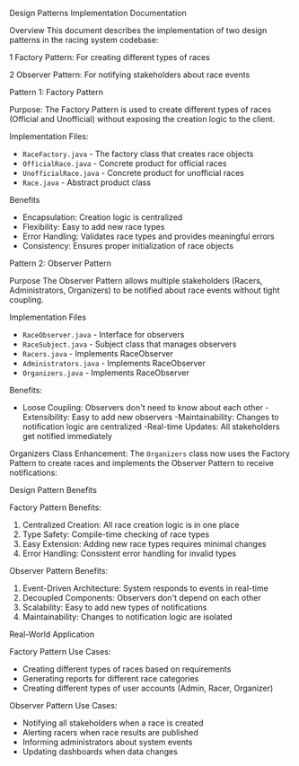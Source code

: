 Design Patterns Implementation Documentation

Overview
This document describes the implementation of two design patterns in the racing system codebase:

1 Factory Pattern: For creating different types of races

2 Observer Pattern: For notifying stakeholders about race events

Pattern 1: Factory Pattern

Purpose:
The Factory Pattern is used to create different types of races (Official and Unofficial) without exposing the creation logic to the client.

Implementation Files:
- `RaceFactory.java` - The factory class that creates race objects
- `OfficialRace.java` - Concrete product for official races
- `UnofficialRace.java` - Concrete product for unofficial races
- `Race.java` - Abstract product class


Benefits
- Encapsulation: Creation logic is centralized
- Flexibility: Easy to add new race types
- Error Handling: Validates race types and provides meaningful errors
- Consistency: Ensures proper initialization of race objects


Pattern 2: Observer Pattern

Purpose
The Observer Pattern allows multiple stakeholders (Racers, Administrators, Organizers) to be notified about race events without tight coupling.

Implementation Files
- `RaceObserver.java` - Interface for observers
- `RaceSubject.java` - Subject class that manages observers
- `Racers.java` - Implements RaceObserver
- `Administrators.java` - Implements RaceObserver
- `Organizers.java` - Implements RaceObserver



Benefits:
- Loose Coupling: Observers don't need to know about each other
-Extensibility: Easy to add new observers
-Maintainability: Changes to notification logic are centralized
-Real-time Updates: All stakeholders get notified immediately



Organizers Class Enhancement:
The `Organizers` class now uses the Factory Pattern to create races and implements the Observer Pattern to receive notifications:


Design Pattern Benefits

Factory Pattern Benefits:
1. Centralized Creation: All race creation logic is in one place
2. Type Safety: Compile-time checking of race types
3. Easy Extension: Adding new race types requires minimal changes
4. Error Handling: Consistent error handling for invalid types

Observer Pattern Benefits:
1. Event-Driven Architecture: System responds to events in real-time
2. Decoupled Components: Observers don't depend on each other
3. Scalability: Easy to add new types of notifications
4. Maintainability: Changes to notification logic are isolated

Real-World Application

Factory Pattern Use Cases:
- Creating different types of races based on requirements
- Generating reports for different race categories
- Creating different types of user accounts (Admin, Racer, Organizer)

Observer Pattern Use Cases:
- Notifying all stakeholders when a race is created
- Alerting racers when race results are published
- Informing administrators about system events
- Updating dashboards when data changes


